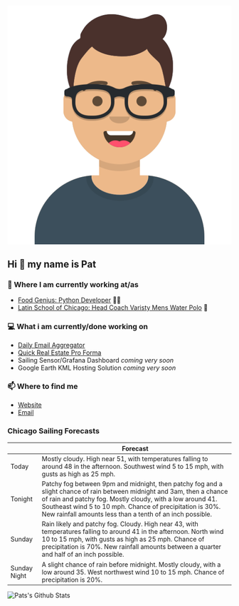 [![Social banner for p-j-falconer](https://raw.githubusercontent.com/P-J-FALCONER/P-J-FALCONER/master/assets/avataaars.svg)](https://patfalconer.com/)
## Hi :wave: my name is Pat

### 💼 Where I am currently working at/as
- [Food Genius: Python Developer](https://getfoodgenius.com/) 🍔🐍
- [Latin School of Chicago: Head Coach Varisty Mens Water Polo](https://www.latinschool.org/) 🤽


### 💻 What i am currently/done working on
 - [Daily Email Aggregator](https://github.com/P-J-FALCONER/dott_daily_mail)
 - [Quick Real Estate Pro Forma](https://github.com/P-J-FALCONER/henry)
 - Sailing Sensor/Grafana Dashboard *coming very soon*
 - Google Earth KML Hosting Solution *coming very soon*

### 📫 Where to find me
 - [Website](https://patfalconer.com/)
 - [Email](mailto:patrick.j.falconer@gmail.com)


### Chicago Sailing Forecasts
|   | Forecast  |
|---|---|
| Today | Mostly cloudy. High near 51, with temperatures falling to around 48 in the afternoon. Southwest wind 5 to 15 mph, with gusts as high as 25 mph. |
| Tonight | Patchy fog between 9pm and midnight, then patchy fog and a slight chance of rain between midnight and 3am, then a chance of rain and patchy fog. Mostly cloudy, with a low around 41. Southeast wind 5 to 10 mph. Chance of precipitation is 30%. New rainfall amounts less than a tenth of an inch possible. |
| Sunday | Rain likely and patchy fog. Cloudy. High near 43, with temperatures falling to around 41 in the afternoon. North wind 10 to 15 mph, with gusts as high as 25 mph. Chance of precipitation is 70%. New rainfall amounts between a quarter and half of an inch possible. |
| Sunday Night | A slight chance of rain before midnight. Mostly cloudy, with a low around 35. West northwest wind 10 to 15 mph. Chance of precipitation is 20%. |

![Pats's Github Stats](https://github-readme-stats.vercel.app/api?username=p-j-falconer&show_icons=true&theme=radical)
